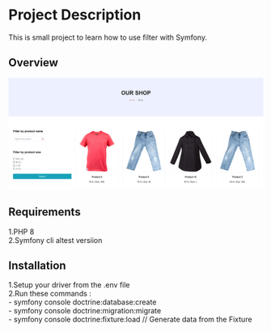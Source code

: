 # Project Description
This is small project to learn how to use filter with Symfony.

## Overview
![symfony ajax pagination](overview.png "symfony ajax pagination")

## Requirements
  1.PHP 8 <br>
  2.Symfony cli altest versiion

## Installation
  1.Setup your driver from the .env file <br>
  2.Run these commands : <br>
    - symfony console doctrine:database:create <br>
    - symfony console doctrine:migration:migrate <br>
    - symfony console doctrine:fixture:load // Generate data from the Fixture <br>